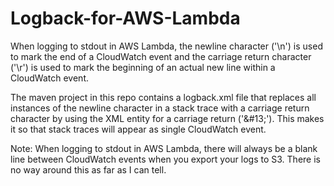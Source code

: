 # Logback-for-AWS-Lambda
When logging to stdout in AWS Lambda, the newline character ('\n') is used to mark the end of a CloudWatch event and the carriage return character ('\r') is used to mark the beginning of an actual new line within a CloudWatch event.

The maven project in this repo contains a logback.xml file that replaces all instances of the newline character in a stack trace with a carriage return character by using the XML entity for a carriage return ('&#13\;'). This makes it so that stack traces will appear as single CloudWatch event.

Note: When logging to stdout in AWS Lambda, there will always be a blank line between CloudWatch events when you export your logs to S3. There is no way around this as far as I can tell.
